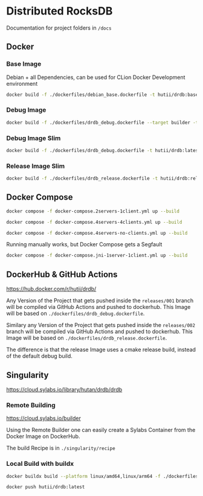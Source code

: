 # Distributed RocksDB

Documentation for project folders in `/docs`

## Docker

### Base Image

Debian + all Dependencies, can be used for CLion Docker Development environment

```sh
docker build -f ./dockerfiles/debian_base.dockerfile -t hutii/drdb:base .
```

### Debug Image

```sh
docker build -f ./dockerfiles/drdb_debug.dockerfile --target builder -t hutii/drdb:debug .
```

### Debug Image Slim

```sh
docker build -f ./dockerfiles/drdb_debug.dockerfile -t hutii/drdb:latest .
```

### Release Image Slim

```sh
docker build -f ./dockerfiles/drdb_release.dockerfile -t hutii/drdb:release .
```

## Docker Compose

```sh
docker compose -f docker-compose.2servers-1client.yml up --build
```

```sh
docker compose -f docker-compose.4servers-4clients.yml up --build
```

```sh
docker compose -f docker-compose.4servers-no-clients.yml up --build
```

Running manually works, but Docker Compose gets a Segfault

```sh
docker compose -f docker-compose.jni-1server-1client.yml up --build
```

## DockerHub & GitHub Actions

https://hub.docker.com/r/hutii/drdb/

Any Version of the Project that gets pushed inside the `releases/001` branch will be compiled via GitHub Actions and pushed to dockerhub. This Image will be based on `./dockerfiles/drdb_debug.dockerfile`.

Similary any Version of the Project that gets pushed inside the `releases/002` branch will be compiled via GitHub Actions and pushed to dockerhub. This Image will be based on `./dockerfiles/drdb_release.dockerfile`.

The difference is that the release Image uses a cmake release build, instead of the default debug build.

## Singularity

https://cloud.sylabs.io/library/hutan/drdb/drdb

### Remote Building

https://cloud.sylabs.io/builder

Using the Remote Builder one can easily create a Sylabs Container from the Docker Image on DockerHub.

The build Recipe is in `./singularity/recipe`

### Local Build with buildx

```sh
docker buildx build --platform linux/amd64,linux/arm64 -f ./dockerfiles/drdb.dockerfile -t hutii/drdb:latest .

docker push hutii/drdb:latest
```
